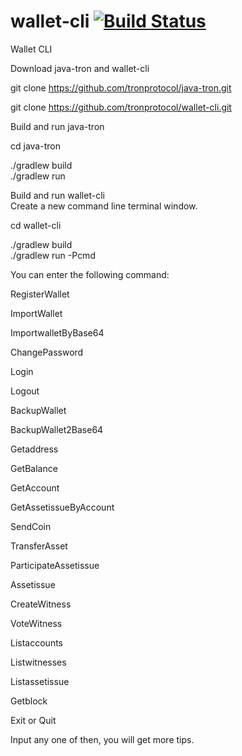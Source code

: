 # wallet-cli [![Build Status](https://travis-ci.org/tronprotocol/wallet-cli.svg?branch=master)](https://travis-ci.org/tronprotocol/wallet-cli)
Wallet CLI


Download java-tron and wallet-cli

git clone https://github.com/tronprotocol/java-tron.git

git clone https://github.com/tronprotocol/wallet-cli.git


Build and run java-tron

cd java-tron

./gradlew build      
./gradlew run
 

Build and run wallet-cli  
Create a new command line terminal window.

cd wallet-cli

./gradlew build      
./gradlew run -Pcmd
 
You can enter the following command: 

RegisterWallet

ImportWallet

ImportwalletByBase64

ChangePassword

Login

Logout

BackupWallet

BackupWallet2Base64

Getaddress

GetBalance

GetAccount

GetAssetissueByAccount

SendCoin

TransferAsset

ParticipateAssetissue

Assetissue

CreateWitness

VoteWitness

Listaccounts

Listwitnesses

Listassetissue

Getblock

Exit or Quit

Input any one of then, you will get more tips.
